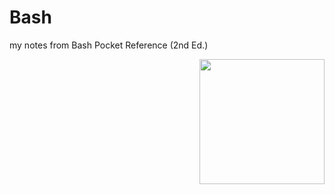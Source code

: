 # Bash
my notes from Bash Pocket Reference (2nd Ed.)

<image src="https://github.com/PythonCoderUnicorn/Bash/assets/55933131/4f1cf1ab-322d-4d28-b04c-e8df406ea5c4" align='right' height='200'>
